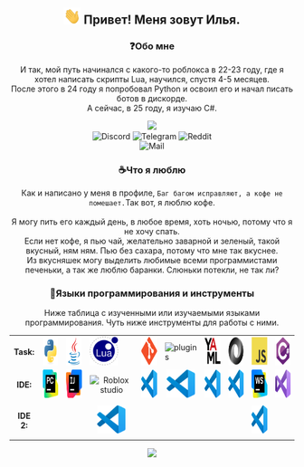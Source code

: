 <h2 align="center"><img src="https://github.com/ProgrammDuck/ProgrammDuck/blob/main/wave.gif" width="30"> Привет! Меня зовут Илья.</h2>    
<h3 align="center"> ❓Обо мне </h3>
<p align="center">
  И так, мой путь начинался с какого-то роблокса в 22-23 году, где я хотел написать скрипты Lua, научился, спустя 4-5 месяцев.<br>
  После этого в 24 году я попробовал Python и освоил его и начал писать ботов в дискорде.<br>
  А сейчас, в 25 году, я изучаю C#.
</p>

<p align="center">
  <img src="https://github-readme-stats.vercel.app/api?username=ProgrammDuck&show_icons=true&theme=dark&locale=ru"><br>
  <img alt="Discord" src="https://img.shields.io/badge/Discord-ProgrammDuck-black?style=for-the-badge&logo=Discord&link=https%3A%2F%2Fdiscord.com%2Fusers%2Fprogrammduck">
  <img alt="Telegram" src="https://img.shields.io/badge/Telegram-%40ProgrammDuck-black?style=for-the-badge&logo=Telegram&link=https%3A%2F%2Ft.me%2Fprogrammduck">
  <img alt="Reddit" src="https://img.shields.io/badge/Reddit-Pr0grammDuck-black?style=for-the-badge&logo=Reddit&link=https%3A%2F%2Fwww.reddit.com%2Fuser%2FPr0gramm_Duck%2F"><br>
  <img alt="Mail" src="https://img.shields.io/badge/Mail-ProgrammDuck%40yandex.ru-black?style=for-the-badge&logo=Gmail&logoColor=%2330B980&link=https%3A%2F%2Fwww.reddit.com%2Fuser%2FPr0gramm_Duck%2F">
</p>

<h3 align="center"> ☕Что я люблю </h3>
<p align="center">
  Как и написано у меня в профиле, <code>Баг багом исправляют, а кофе не помешает.</code>Так вот, я люблю кофе.<br>
  <br>
  Я могу пить его каждый день, в любое время, хоть ночью, потому что я не хочу спать.<br>
  Если нет кофе, я пью чай, желательно заварной и зеленый, такой вкусный, ням ням. Пью без сахара, потому что мне так вкуснее.<br>
  Из вкусняшек могу выделить любимые всеми программистами печеньки, а так же люблю баранки. Слюньки потекли, не так ли?
</p>

<h3 align="center">📕Языки программирования и инструменты</h3>
<p align="center">
  Ниже таблица с изученными или изучаемыми языками программирования. Чуть ниже инструменты для работы с ними.
</p>
<table align="center">
  <tr>
    <td><p align="center"><strong>Task:</strong></p></td>
    <td><img src="https://github.com/devicons/devicon/blob/master/icons/python/python-original.svg" title="python" alt="python" width="50" height="50" /></td>
    <td><img src="https://github.com/devicons/devicon/blob/master/icons/java/java-original.svg" title="java" alt="java" width="50" height="50" /></td>
    <td><img src="https://github.com/devicons/devicon/blob/master/icons/lua/lua-original.svg" title="lua" alt="lua" width="50" height="50" /></td>
    <td><img src="https://github.com/devicons/devicon/blob/master/icons/git/git-original.svg" title="git" alt="git" width="50" height="50" /></td>
    <td><img src="https://github.com/undrfined/mc-icons/blob/master/pics/2_Grass.png" title="plugins" alt="plugins" width="50" height="50" /></td>
    <td><img src="https://github.com/devicons/devicon/blob/master/icons/yaml/yaml-original.svg" title="yaml" alt="yaml" width="50" height="50" /></td>
    <td><img src="https://github.com/devicons/devicon/blob/master/icons/json/json-original.svg" title="json" alt="json" width="50" height="50" /></td>
    <td><img src="https://github.com/devicons/devicon/blob/master/icons/javascript/javascript-original.svg" title="javascript" alt="javascript" width="50" height="50" /></td>
    <td><img src="https://github.com/devicons/devicon/blob/master/icons/csharp/csharp-original.svg" title="javascript" alt="javascript" width="50" height="50" /></td>
  </tr>
  <tr align="center">
    <td><p align="center"><strong>IDE:</strong></p></td>
    <td><img src="https://github.com/devicons/devicon/blob/master/icons/pycharm/pycharm-original.svg" title="pycharm" alt="pycharm" width="50" height="50" /></td>
    <td><img src="https://github.com/devicons/devicon/blob/master/icons/intellij/intellij-original.svg" title="intellij" alt="intellij" width="50" height="50" /></td>
    <td><img src="https://camo.githubusercontent.com/f03c3566f5a1b94f2a989c598af5864490f9d34882d237851ce2040850745431/68747470733a2f2f75706c6f61642e77696b696d656469612e6f72672f77696b6970656469612f636f6d6d6f6e732f352f35382f526f626c6f785f53747564696f5f6c6f676f5f323032315f70726573656e742e737667" title="Roblox studio" alt="Roblox studio" width="50" height="50" /></td>
    <td><img src="https://github.com/devicons/devicon/blob/master/icons/vscode/vscode-original.svg" title="VScode" alt="VScode" width="50" height="50" /></td>
    <td><img src="https://github.com/devicons/devicon/blob/master/icons/vscode/vscode-original.svg" title="VScode" alt="VScode" width="50" height="50" /></td>
    <td><img src="https://github.com/devicons/devicon/blob/master/icons/vscode/vscode-original.svg" title="VScode" alt="VScode" width="50" height="50" /></td>
    <td><img src="https://github.com/devicons/devicon/blob/master/icons/vscode/vscode-original.svg" title="VScode" alt="VScode" width="50" height="50" /></td>
    <td><img src="https://github.com/devicons/devicon/blob/master/icons/webstorm/webstorm-original.svg" title="WebStorm" alt="WebStorm" width="50" height="50" /></td>
    <td><img src="https://github.com/devicons/devicon/blob/master/icons/visualstudio/visualstudio-original.svg" title="WebStorm" alt="WebStorm" width="50" height="50" /></td>
  </tr>
  <tr align="center">
    <td><p align="center"><strong>IDE 2:</strong></p></td>
    <td></td>
    <td></td>
    <td><img src="https://github.com/devicons/devicon/blob/master/icons/vscode/vscode-original.svg" title="VScode" alt="VScode" width="50" height="50" /></td>
    <td></td>
    <td></td>
    <td></td>
    <td></td>
    <td><img src="https://github.com/devicons/devicon/blob/master/icons/vscode/vscode-original.svg" title="VScode" alt="VScode" width="50" height="50" /></td>
    <td></td>

  </tr>
</table>

<p align="center"><img src="https://github.com/ProgrammDuck/ProgrammDuck/blob/output/github-snake-dark.svg"></p>
